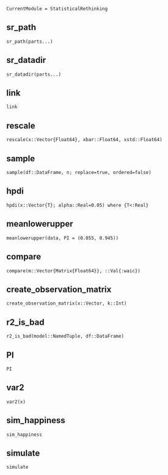 ```@meta
CurrentModule = StatisticalRethinking
```

## sr\_path
```@docs
sr_path(parts...)
```

## sr\_datadir
```@docs
sr_datadir(parts...)
```

## link
```@docs
link
```

## rescale
```@docs
rescale(x::Vector{Float64}, xbar::Float64, xstd::Float64)
```

## sample
```@docs
sample(df::DataFrame, n; replace=true, ordered=false)
```

## hpdi
```@docs
hpdi(x::Vector{T}; alpha::Real=0.05) where {T<:Real}
```

## meanlowerupper
```@docs
meanlowerupper(data, PI = (0.055, 0.945))
```

## compare
```@docs
compare(m::Vector{Matrix{Float64}}, ::Val{:waic})
```

## create\_observation\_matrix
```@docs
create_observation_matrix(x::Vector, k::Int)
```

## r2\_is\_bad
```@docs
r2_is_bad(model::NamedTuple, df::DataFrame)
```

## PI
```@docs
PI
```

## var2
```@docs
var2(x)
```

## sim\_happiness
```@docs
sim_happiness
```

## simulate
```@docs
simulate
```
